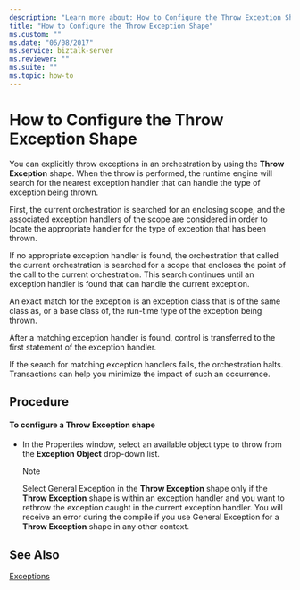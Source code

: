 ```yaml
---
description: "Learn more about: How to Configure the Throw Exception Shape"
title: "How to Configure the Throw Exception Shape"
ms.custom: ""
ms.date: "06/08/2017"
ms.service: biztalk-server
ms.reviewer: ""
ms.suite: ""
ms.topic: how-to
---
```

# How to Configure the Throw Exception Shape
You can explicitly throw exceptions in an orchestration by using the **Throw Exception** shape. When the throw is performed, the runtime engine will search for the nearest exception handler that can handle the type of exception being thrown.  
  
 First, the current orchestration is searched for an enclosing scope, and the associated exception handlers of the scope are considered in order to locate the appropriate handler for the type of exception that has been thrown.  
  
 If no appropriate exception handler is found, the orchestration that called the current orchestration is searched for a scope that encloses the point of the call to the current orchestration. This search continues until an exception handler is found that can handle the current exception.  
  
 An exact match for the exception is an exception class that is of the same class as, or a base class of, the run-time type of the exception being thrown.  
  
 After a matching exception handler is found, control is transferred to the first statement of the exception handler.  
  
 If the search for matching exception handlers fails, the orchestration halts. Transactions can help you minimize the impact of such an occurrence.  
  
## Procedure  
  
#### To configure a Throw Exception shape  
  
-   In the Properties window, select an available object type to throw from the **Exception Object** drop-down list.  
  
    > [!NOTE]
    >  Select General Exception in the **Throw Exception** shape only if the **Throw Exception** shape is within an exception handler and you want to rethrow the exception caught in the current exception handler. You will receive an error during the compile if you use General Exception for a **Throw Exception** shape in any other context.  
  
## See Also  
 [Exceptions](../core/exceptions.md)
